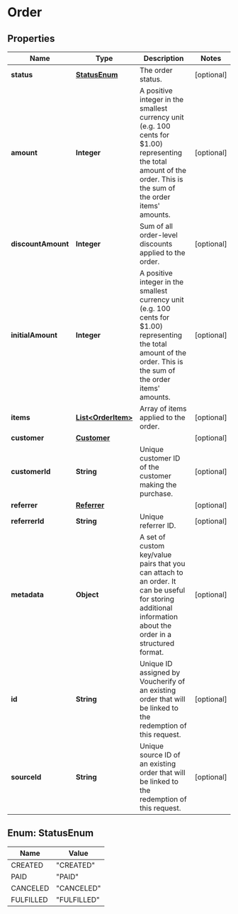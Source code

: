

# Order


## Properties

| Name | Type | Description | Notes |
|------------ | ------------- | ------------- | -------------|
|**status** | [**StatusEnum**](#StatusEnum) | The order status. |  [optional] |
|**amount** | **Integer** | A positive integer in the smallest currency unit (e.g. 100 cents for $1.00) representing the total amount of the order. This is the sum of the order items&#39; amounts.   |  [optional] |
|**discountAmount** | **Integer** | Sum of all order-level discounts applied to the order. |  [optional] |
|**initialAmount** | **Integer** | A positive integer in the smallest currency unit (e.g. 100 cents for $1.00) representing the total amount of the order. This is the sum of the order items&#39; amounts. |  [optional] |
|**items** | [**List&lt;OrderItem&gt;**](OrderItem.md) | Array of items applied to the order. |  [optional] |
|**customer** | [**Customer**](Customer.md) |  |  [optional] |
|**customerId** | **String** | Unique customer ID of the customer making the purchase. |  [optional] |
|**referrer** | [**Referrer**](Referrer.md) |  |  [optional] |
|**referrerId** | **String** | Unique referrer ID. |  [optional] |
|**metadata** | **Object** | A set of custom key/value pairs that you can attach to an order. It can be useful for storing additional information about the order in a structured format. |  [optional] |
|**id** | **String** | Unique ID assigned by Voucherify of an existing order that will be linked to the redemption of this request. |  [optional] |
|**sourceId** | **String** | Unique source ID of an existing order that will be linked to the redemption of this request. |  [optional] |



## Enum: StatusEnum

| Name | Value |
|---- | -----|
| CREATED | &quot;CREATED&quot; |
| PAID | &quot;PAID&quot; |
| CANCELED | &quot;CANCELED&quot; |
| FULFILLED | &quot;FULFILLED&quot; |



